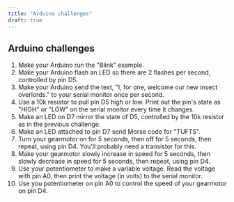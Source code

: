 ```yaml
---
title: "Arduino challenges"
draft: true
---
```


## Arduino challenges

1. Make your Arduino run the "Blink" example.
2. Make your Arduino flash an LED so there are 2 flashes per second, controlled by pin D5.
3. Make your Arduino send the text, "I, for one, welcome our new insect overlords." to your serial monitor once per second.
4. Use a 10k resistor to pull pin D5 high or low. Print out the pin's state as "HIGH" or "LOW" on the serial monitor every time it changes.
5. Make an LED on D7 mirror the state of D5, controlled by the 10k resistor as in the previous challenge.
6. Make an LED attached to pin D7 send Morse code for "TUFTS".
7. Turn your gearmotor on for 5 seconds, then off for 5 seconds, then repeat, using pin D4. You'll probably need a transistor for this.
8. Make your gearmotor slowly increase in speed for 5 seconds, then slowly decrease in speed for 5 seconds, then repeat, using pin D4.
9. Use your potentiometer to make a variable voltage. Read the voltage with pin A0, then print the voltage (in volts) to the serial monitor.
10. Use you potentiometer on pin A0 to control the speed of your gearmotor on pin D4.
